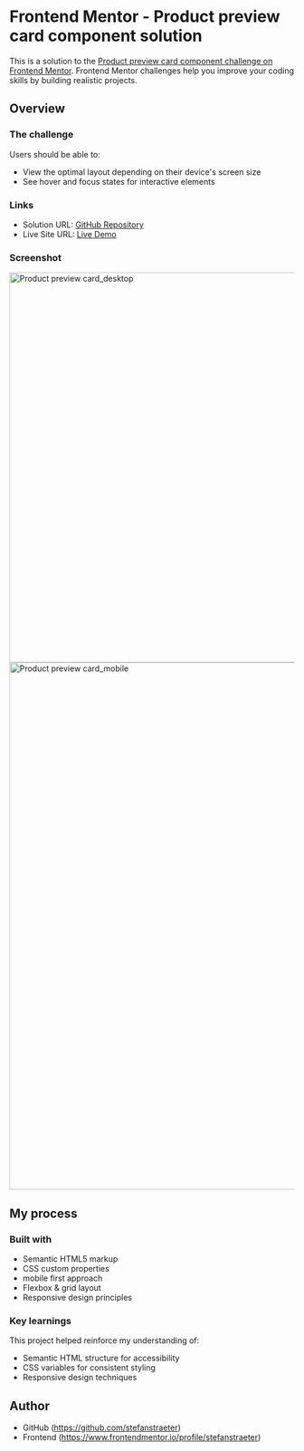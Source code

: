 # Frontend Mentor - Product preview card component solution

This is a solution to the [Product preview card component challenge on Frontend Mentor](https://www.frontendmentor.io/challenges/product-preview-card-component-GO7UmttRfa). Frontend Mentor challenges help you improve your coding skills by building realistic projects.

## Overview

### The challenge

Users should be able to:

- View the optimal layout depending on their device's screen size
- See hover and focus states for interactive elements

### Links

- Solution URL: [GitHub Repository](https://github.com/stefanstraeter/Product_Preview_Card)
- Live Site URL: [Live Demo](https://stefanstraeter.github.io/Product_Preview_Card/)

### Screenshot
<img width="1094" height="689" alt="Product preview card_desktop" src="https://github.com/user-attachments/assets/ba5e9246-99d0-46b5-9821-f40cba223fdf" />
<img width="657" height="931" alt="Product preview card_mobile" src="https://github.com/user-attachments/assets/79709eac-58cb-4bc0-a52c-aaafc728957d" />


## My process

### Built with

- Semantic HTML5 markup
- CSS custom properties
- mobile first approach
- Flexbox & grid layout
- Responsive design principles

### Key learnings

This project helped reinforce my understanding of:

- Semantic HTML structure for accessibility
- CSS variables for consistent styling
- Responsive design techniques

## Author

- GitHub (https://github.com/stefanstraeter)
- Frontend (https://www.frontendmentor.io/profile/stefanstraeter)
